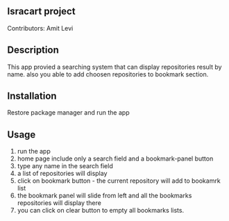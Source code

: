 ﻿## Isracart project 
Contributors: Amit Levi


## Description 
This app provied a searching system that can display repositories result by name.
also you able to add choosen repositories to bookmark section.


## Installation  
Restore package manager and run the app


## Usage 
1. run the app 
2. home page include only a search field and a bookmark-panel button
3. type any name in the search field
4. a list of repositories will display
5. click on bookmark button - the current repository will add to bookamrk list
6. the bookmark panel will slide from left and all the bookmarks repositories will display there
7. you can click on clear button to empty all bookmarks lists.